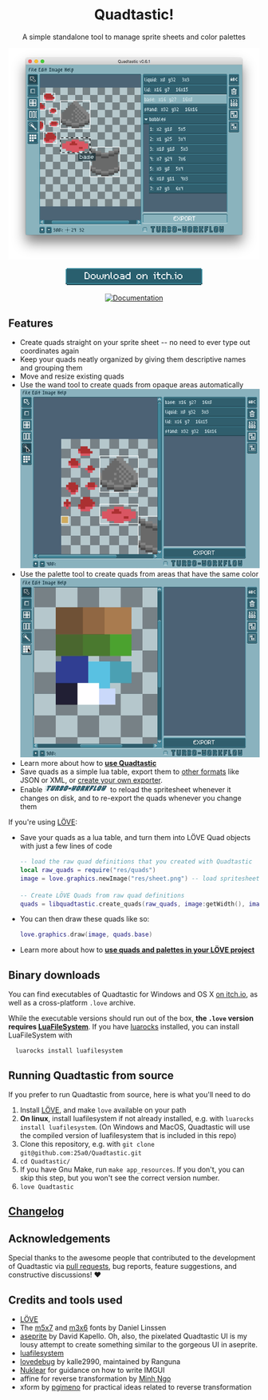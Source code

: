 <h1 align="center">Quadtastic!</h1>

<p align="center">
  A simple standalone tool to manage sprite sheets and color palettes
</p>

<p align="center">
  <img src="screenshots/screenshot.png" alt="Screenshot of Quadtastic">
</p>

<p align="center">
  <a href="https://25a0.itch.io/quadtastic">
    <img src="res/download.png" alt="Download on itch.io">
  </a>
</p>

<p align="center">
  <a href="/wiki/README.md">
    <img src="http://imgur.com/Kkquk1h.png" alt="Documentation">
  </a>
</p>

## Features

 - Create quads straight on your sprite sheet -- no need to ever type out coordinates again
 - Keep your quads neatly organized by giving them descriptive names and grouping them
 - Move and resize existing quads
 - Use the wand tool to create quads from opaque areas automatically
 ![Using the wand tool](screenshots/wand.gif)
 - Use the palette tool to create quads from areas that have the same color
 ![Using the palette tool](screenshots/palette.gif)
 - Learn more about how to [**use Quadtastic**](/wiki/Using-Quadtastic.md)
 - Save quads as a simple lua table, export them to [other formats](/Exporters/README.md)
   like JSON or XML, or [create your own exporter](/wiki/Exporters.md).
 - Enable ![Turbo Workflow](screenshots/turboworkflow.gif) to reload the
   spritesheet whenever it changes on disk, and to re-export the quads whenever
   you change them

If you're using [LÖVE](https://www.love2d.org):

 - Save your quads as a lua table, and turn them into LÖVE Quad objects with just a
   few lines of code

    ```lua
    -- load the raw quad definitions that you created with Quadtastic
    local raw_quads = require("res/quads")
    image = love.graphics.newImage("res/sheet.png") -- load spritesheet

    -- Create LÖVE Quads from raw quad definitions
    quads = libquadtastic.create_quads(raw_quads, image:getWidth(), image:getHeight())
    ```

 - You can then draw these quads like so:

    ```lua
    love.graphics.draw(image, quads.base)
    ```

 - Learn more about how to [**use quads and palettes in your LÖVE project**](/wiki/Using-quads-and-palettes.md)

## Binary downloads

You can find executables of Quadtastic for Windows and OS X [on itch.io](https://25a0.itch.io/quadtastic), as well as a cross-platform `.love` archive.

While the executable versions should run out of the box, **the `.love` version
requires [LuaFileSystem](keplerproject.github.io/luafilesystem/)**.
If you have [luarocks](https://luarocks.org/) installed, you can install LuaFileSystem with
```
  luarocks install luafilesystem
```

## Running Quadtastic from source

If you prefer to run Quadtastic from source, here is what you'll need to do

 1. Install [LÖVE](https://www.love2d.org), and make `love` available on your path
 2. **On linux**, install luafilesystem if not already installed,
    e.g. with `luarocks install luafilesystem`.
    (On Windows and MacOS, Quadtastic will use the compiled version of
     luafilesystem that is included in this repo)
 3. Clone this repository, e.g. with `git clone git@github.com:25a0/Quadtastic.git`
 4. `cd Quadtastic/`
 5. If you have Gnu Make, run `make app_resources`.
    If you don't, you can skip this step, but you won't see the correct version
    number.
 6. `love Quadtastic`


## [Changelog](./changelog.md)

## Acknowledgements

Special thanks to the awesome people that contributed to the development of
Quadtastic via
[pull requests](https://github.com/25A0/Quadtastic/graphs/contributors), bug
reports, feature suggestions, and constructive discussions! :heart:

## Credits and tools used

 - [LÖVE](https://love2d.org/)
 - The [m5x7](https://managore.itch.io/m5x7) and [m3x6](https://managore.itch.io/m3x6)
   fonts by Daniel Linssen
 - [aseprite](https://www.aseprite.org/) by David Kapello.
   Oh, also, the pixelated Quadtastic UI is my lousy attempt to create something
   similar to the gorgeous UI in aseprite.
 - [luafilesystem](https://github.com/keplerproject/luafilesystem)
 - [lovedebug](https://github.com/Ranguna/LOVEDEBUG) by kalle2990, maintained by Ranguna
 - [Nuklear](https://github.com/vurtun/nuklear) for guidance on how to write IMGUI
 - affine for reverse transformation by [Minh Ngo](https://github.com/markandgo/simple-transform)
 - xform by [pgimeno](https://love2d.org/forums/viewtopic.php?p=201884#p201884)
   for practical ideas related to reverse transformation
